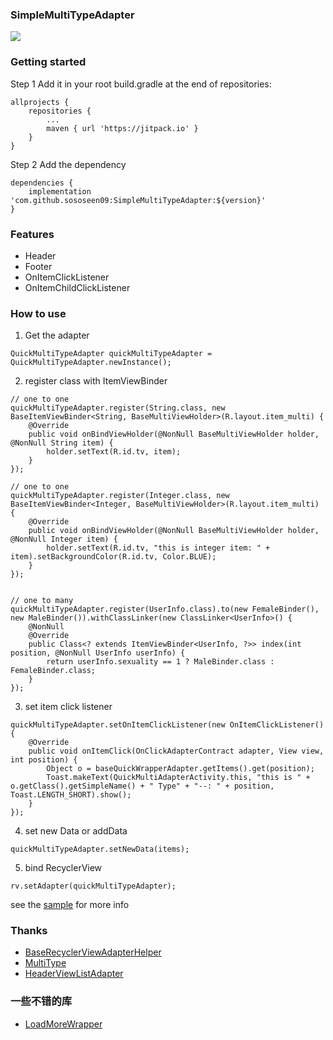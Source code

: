 ### SimpleMultiTypeAdapter

[![](https://jitpack.io/v/sososeen09/SimpleMultiTypeAdapter.svg)](https://jitpack.io/#sososeen09/SimpleMultiTypeAdapter)

### Getting started

Step 1 Add it in your root build.gradle at the end of repositories:
```
allprojects {
    repositories {
        ...
        maven { url 'https://jitpack.io' }
    }
}
```

Step 2 Add the dependency
```
dependencies {
    implementation 'com.github.sososeen09:SimpleMultiTypeAdapter:${version}'
}
```

### Features
- Header
- Footer
- OnItemClickListener
- OnItemChildClickListener

### How to use
1. Get the adapter
```
QuickMultiTypeAdapter quickMultiTypeAdapter = QuickMultiTypeAdapter.newInstance();
```

2. register class with ItemViewBinder

```
// one to one
quickMultiTypeAdapter.register(String.class, new BaseItemViewBinder<String, BaseMultiViewHolder>(R.layout.item_multi) {
    @Override
    public void onBindViewHolder(@NonNull BaseMultiViewHolder holder, @NonNull String item) {
        holder.setText(R.id.tv, item);
    }
});

// one to one
quickMultiTypeAdapter.register(Integer.class, new BaseItemViewBinder<Integer, BaseMultiViewHolder>(R.layout.item_multi) {
    @Override
    public void onBindViewHolder(@NonNull BaseMultiViewHolder holder, @NonNull Integer item) {
        holder.setText(R.id.tv, "this is integer item: " + item).setBackgroundColor(R.id.tv, Color.BLUE);
    }
});


// one to many
quickMultiTypeAdapter.register(UserInfo.class).to(new FemaleBinder(), new MaleBinder()).withClassLinker(new ClassLinker<UserInfo>() {
    @NonNull
    @Override
    public Class<? extends ItemViewBinder<UserInfo, ?>> index(int position, @NonNull UserInfo userInfo) {
        return userInfo.sexuality == 1 ? MaleBinder.class : FemaleBinder.class;
    }
});
```

3. set item click listener

```
quickMultiTypeAdapter.setOnItemClickListener(new OnItemClickListener() {
    @Override
    public void onItemClick(OnClickAdapterContract adapter, View view, int position) {
        Object o = baseQuickWrapperAdapter.getItems().get(position);
        Toast.makeText(QuickMultiAdapterActivity.this, "this is " + o.getClass().getSimpleName() + " Type" + "--: " + position, Toast.LENGTH_SHORT).show();
    }
});
```

4. set new Data or addData

```
quickMultiTypeAdapter.setNewData(items);
```

5. bind RecyclerView

```
rv.setAdapter(quickMultiTypeAdapter);
```

see the [sample](https://github.com/sososeen09/SimpleMultiTypeAdapter) for more info
### Thanks

- [BaseRecyclerViewAdapterHelper](https://github.com/CymChad/BaseRecyclerViewAdapterHelper)
- [MultiType](https://github.com/drakeet/MultiType)
- [HeaderViewListAdapter](http://androidxref.com/7.1.2_r36/xref/frameworks/base/core/java/android/widget/HeaderViewListAdapter.java)

### 一些不错的库
- [LoadMoreWrapper](https://github.com/nukc/LoadMoreWrapper)
